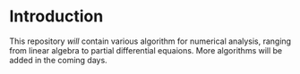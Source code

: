 # Introduction
This repository *will* contain various algorithm for numerical analysis, ranging from linear algebra to partial differential equaions. More algorithms will be added in the coming days.